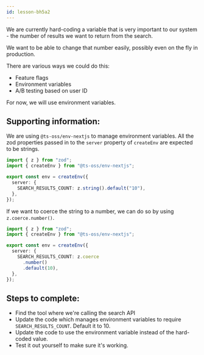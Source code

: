 ```yaml
---
id: lesson-bh5a2
---
```


We are currently hard-coding a variable that is very important to our system - the number of results we want to return from the search.

We want to be able to change that number easily, possibly even on the fly in production.

There are various ways we could do this:

- Feature flags
- Environment variables
- A/B testing based on user ID

For now, we will use environment variables.

## Supporting information:

We are using `@ts-oss/env-nextjs` to manage environment variables. All the zod properties passed in to the `server` property of `createEnv` are expected to be strings.

```ts
import { z } from "zod";
import { createEnv } from "@ts-oss/env-nextjs";

export const env = createEnv({
  server: {
    SEARCH_RESULTS_COUNT: z.string().default("10"),
  },
});
```

If we want to coerce the string to a number, we can do so by using `z.coerce.number()`.

```ts
import { z } from "zod";
import { createEnv } from "@ts-oss/env-nextjs";

export const env = createEnv({
  server: {
    SEARCH_RESULTS_COUNT: z.coerce
      .number()
      .default(10),
  },
});
```

## Steps to complete:

- Find the tool where we're calling the search API
- Update the code which manages environment variables to require `SEARCH_RESULTS_COUNT`. Default it to 10.
- Update the code to use the environment variable instead of the hard-coded value.
- Test it out yourself to make sure it's working.
